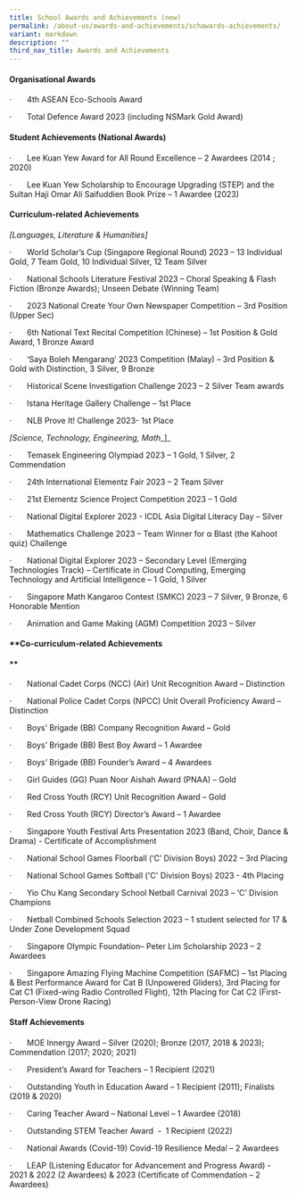 ```yaml
---
title: School Awards and Achievements (new)
permalink: /about-us/awards-and-achievements/schawards-achievements/
variant: markdown
description: ""
third_nav_title: Awards and Achievements
---
```

####   **Organisational Awards**
#### 
·       4th ASEAN Eco-Schools Award

·       Total Defence Award 2023 (including NSMark Gold Award)

#### **Student Achievements (National Awards)**
#### 
·       Lee Kuan Yew Award for All Round Excellence – 2 Awardees (2014 ; 2020)  
  

·       Lee Kuan Yew Scholarship to Encourage Upgrading (STEP) and the Sultan Haji Omar Ali Saifuddien Book Prize – 1 Awardee (2023)

#### **Curriculum-related Achievements**
#### 
  
_\[Languages, Literature & Humanities\]_

·       World Scholar’s Cup (Singapore Regional Round) 2023 – 13 Individual Gold, 7 Team Gold, 10 Individual Silver, 12 Team Silver

·       National Schools Literature Festival 2023 – Choral Speaking & Flash Fiction (Bronze Awards); Unseen Debate (Winning Team)

·       2023 National Create Your Own Newspaper Competition – 3rd Position (Upper Sec)

·       6th National Text Recital Competition (Chinese) – 1st Position & Gold Award, 1 Bronze Award

·       ‘Saya Boleh Mengarang’ 2023 Competition (Malay) – 3rd Position & Gold with Distinction, 3 Silver, 9 Bronze

·       Historical Scene Investigation Challenge 2023 – 2 Silver Team awards

·       Istana Heritage Gallery Challenge – 1st Place

·       NLB Prove It! Challenge 2023- 1st Place

_\[Science, Technology, Engineering, Math__\]_

·       Temasek Engineering Olympiad 2023 – 1 Gold, 1 Silver, 2 Commendation

·       24th International Elementz Fair 2023 – 2 Team Silver

·       21st Elementz Science Project Competition 2023 – 1 Gold

·       National Digital Explorer 2023 - ICDL Asia Digital Literacy Day – Silver

·       Mathematics Challenge 2023 – Team Winner for α Blast (the Kahoot quiz) Challenge

·       National Digital Explorer 2023 – Secondary Level (Emerging Technologies Track) – Certificate in Cloud Computing, Emerging Technology and Artificial Intelligence – 1 Gold, 1 Silver

·       Singapore Math Kangaroo Contest (SMKC) 2023 – 7 Silver, 9 Bronze, 6 Honorable Mention

·       Animation and Game Making (AGM) Competition 2023 – Silver

#### **Co-curriculum-related Achievements  
####   
#### **

·       National Cadet Corps (NCC) (Air) Unit Recognition Award – Distinction  
  

·       National Police Cadet Corps (NPCC) Unit Overall Proficiency Award – Distinction  
  

·       Boys’ Brigade (BB) Company Recognition Award – Gold  
  

·       Boys’ Brigade (BB) Best Boy Award – 1 Awardee  
  

·       Boys’ Brigade (BB) Founder’s Award – 4 Awardees  
  

·       Girl Guides (GG) Puan Noor Aishah Award (PNAA) – Gold  
  

·       Red Cross Youth (RCY) Unit Recognition Award – Gold  
  

·       Red Cross Youth (RCY) Director’s Award – 1 Awardee  
  

·       Singapore Youth Festival Arts Presentation 2023 (Band, Choir, Dance & Drama) - Certificate of Accomplishment  
  

·       National School Games Floorball (‘C’ Division Boys) 2022 – 3rd Placing  
  

·       National School Games Softball ('C' Division Boys) 2023 - 4th Placing  
  

·       Yio Chu Kang Secondary School Netball Carnival 2023 – ‘C’ Division Champions  
  

·       Netball Combined Schools Selection 2023 – 1 student selected for 17 & Under Zone Development Squad  
  

·       Singapore Olympic Foundation– Peter Lim Scholarship 2023 – 2 Awardees  
  

·       Singapore Amazing Flying Machine Competition (SAFMC) – 1st Placing & Best Performance Award for Cat B (Unpowered Gliders), 3rd Placing for Cat C1 (Fixed-wing Radio Controlled Flight), 12th Placing for Cat C2 (First-Person-View Drone Racing)

#### **Staff Achievements**
#### 
·       MOE Innergy Award – Silver (2020); Bronze (2017, 2018 & 2023); Commendation (2017; 2020; 2021)  
  

·       President’s Award for Teachers – 1 Recipient (2021)  
  

·       Outstanding Youth in Education Award – 1 Recipient (2011); Finalists (2019 & 2020)  
  

·       Caring Teacher Award – National Level – 1 Awardee (2018)  
  

·       Outstanding STEM Teacher Award  \-  1 Recipient (2022)  
  

·       National Awards (Covid-19) Covid-19 Resilience Medal – 2 Awardees  
  

·       LEAP (Listening Educator for Advancement and Progress Award) - 2021 & 2022 (2 Awardees) & 2023 (Certificate of Commendation – 2 Awardees)